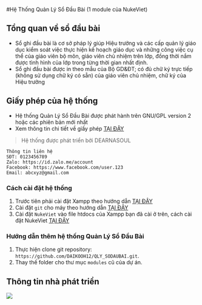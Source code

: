#Hệ Thống Quản Lý Sổ Đầu Bài (1 module của NukeViet)
## Tổng quan về sổ đầu bài
- Sổ ghi đầu bài là cơ sở pháp lý giúp Hiệu trưởng và các cấp quản lý giáo dục kiểm soát việc thực hiện kế hoạch giáo dục và những công việc cụ thể của giáo viên bộ môn, giáo viên chủ nhiệm trên lớp, đồng thời nắm được tình hình của lớp trong từng thời gian nhất định.
- Sổ ghi đầu bài được in theo mẫu của Bộ GD&ĐT; có đủ chữ ký trực tiếp (không sử dụng chữ ký có sẵn) của giáo viên chủ nhiệm, chữ ký của Hiệu trưởng
## Giấy phép của hệ thống
- Hệ thống Quản Lý Sổ Đầu Bài được phát hành trên GNU/GPL version 2 hoặc các phiên bản mới nhất
- Xem thông tin chi tiết về giấy phép [TẠI ĐÂY](https://github.com/DAIKOOH12/QLY_SODAUBAI)
>Hệ thống được phát triển bởi DEARNASOUL
```
Thông tin liên hệ
SĐT: 0123456789
Zalo: https://id.zalo.me/account
Facebook: https://www.facebook.com/user.123
Email: abcxyz@gmail.com
```
### Cách cài đặt hệ thống
1. Trước tiên phải cài đặt Xampp theo hướng dẫn [TẠI ĐÂY](https://topdev.vn/blog/cai-dat-xampp/)
2. Cài đặt `git` cho máy theo hướng dẫn [TẠI ĐÂY](https://backlog.com/git-tutorial/vn/intro/intro2_1.html)
3. Cài đặt `NukeViet` vào file htdocs của Xampp bạn đã cài ở trên, cách cài đặt NukeViet [TẠI ĐÂY](https://wiki.nukeviet.vn/nukeviet:setup:localhost)
### Hướng dẫn thêm hệ thống Quản Lý Sổ Đầu Bài 
1. Thực hiện clone git repository: `https://github.com/DAIKOOH12/QLY_SODAUBAI.git`.
2. Thay thế folder cho thư mục `modules` cũ của dự án.
## Thông tin nhà phát triển
<a href="https://github.com/DAIKOOH12/QLY_SODAUBAI/graphs/contributors">
  <img src="https://contrib.rocks/image?repo=DAIKOOH12/QLY_SODAUBAI" />
</a>
